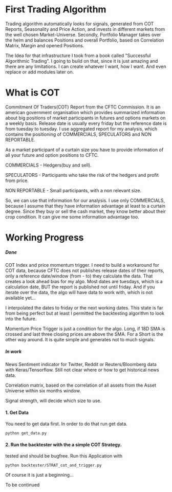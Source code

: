 # First Trading Algorithm
Trading algorithm automatically looks for signals, generated from COT Reports, Seasonality and Price Action,
and invests in different markets from the well chosen Market-Universe. Secondly, Portfolio Manager takes over the 
helm and balances Positions and overall Portfolio, based on Correlation Matrix, Margin and opened Positions.

The Idea for that infrastructure I took from a book called "Successful Algorithmic Trading". I going to build on that,
since it is just amazing and there are any limitations. I can create whatever I want, how I want.
And even replace or add modules later on.

# What is COT
Commitment Of Traders(COT) Report from the CFTC Commission. It is an american government organisation which
provides summarized information about big positions of market participants in futures and options markets on
a weekly basis. Release date is usually every friday but the reference date is from tuesday to tuesday. I use
aggregated report for my analysis, which contains the positioning of COMMERCIALS, SPECULATORS and NON REPORTABLE.

As a market participant of a curtain size you have to provide information of all your future and option 
positions to CFTC.

COMMERCIALS - Hedgers(buy and sell).

SPECULATORS - Participants who take the risk of the hedgers and profit from price.

NON REPORTABLE - Small participants, with a non relevant size.

So, we can use that information for our analysis. I use only COMMERCIALS, because I assume that they have 
information advantage at least to a curtain degree. Since they buy or sell the cash market, they know better
about their crop condition. It can give me some information advantage too.


# Working Progress
##### Done 
COT Index and price momentum trigger. I need to build a workaround for COT data, because CFTC does not 
publishes release dates of their reports, only a reference date/window (from - to) they calculate the data.
That creates a look ahead bias for my algo. Most dates are tuesdays, which is a calculation date, BUT the report
is published not until friday. And if you iterate over the data, the algo will have data to work with,
which is not available yet...

I interpolated the dates to friday or the next working dates. This state is far from being perfect but at least
I permitted the backtesting algorithm to look into the future.

Momentum Price Trigger is just a condition for the algo. Long, if 18D SMA is crossed and last three closing
prices are above the SMA. For a Short is the other way around. It is quite simple and generates not to much signals.


##### In work
News Sentiment indicator for Twitter, Reddit or Reuters/Bloomberg data with Keras/Tensorflow.
Still not clear where or how to get historical news data.

Correlation matrix, based on the correlation of all assets from the Asset Universe within six months window.

Signal strength, will decide which size to use.


#### 1. Get Data

You need to get data first. In order to do that run get data.

    python get_data.py

#### 2. Run the backtester with the a simple COT Strategy.
tested and should be bugfree. Run this Application with 
   
    python backtester/STRAT_cot_and_trigger.py

Of course it is just a beginning...

To be continued